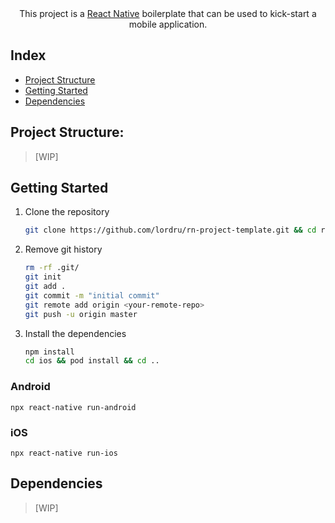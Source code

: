 <div align="center">This project is a <a href="https://reactnative.dev/">React Native</a> boilerplate that can be used to kick-start a mobile application.</div>

## Index
   - [Project Structure](#project-structure)
   - [Getting Started](#getting-started)
   - [Dependencies](#dependencies)

## <a name="project-structure"></a>Project Structure:
> [WIP]

## <a name="getting-started"></a>Getting Started
1. Clone the repository
    ```sh
    git clone https://github.com/lordru/rn-project-template.git && cd rn-project-template
    ```
2. Remove git history
    ```bash
    rm -rf .git/
    git init
    git add .
    git commit -m "initial commit"
    git remote add origin <your-remote-repo>
    git push -u origin master
    ```
3. Install the dependencies
    ```bash
    npm install
    cd ios && pod install && cd ..
    ```
### Android
``` 
npx react-native run-android
```

### iOS
```
npx react-native run-ios
```

## <a name="dependencies"></a>Dependencies
> [WIP]
